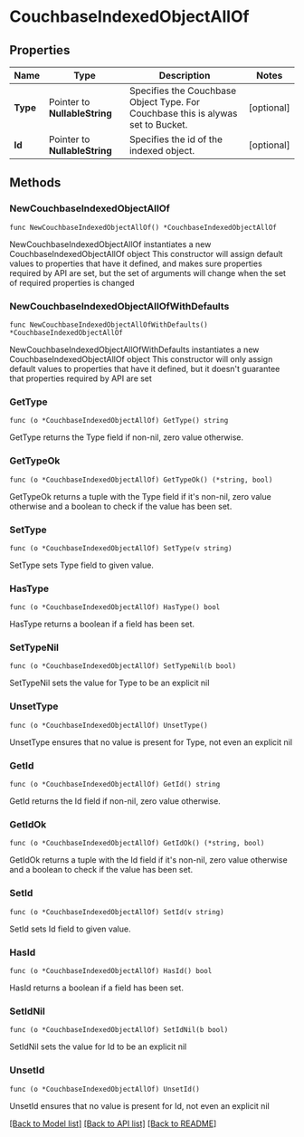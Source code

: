 # CouchbaseIndexedObjectAllOf

## Properties

Name | Type | Description | Notes
------------ | ------------- | ------------- | -------------
**Type** | Pointer to **NullableString** | Specifies the Couchbase Object Type. For Couchbase this is alywas set to Bucket. | [optional] 
**Id** | Pointer to **NullableString** | Specifies the id of the indexed object. | [optional] 

## Methods

### NewCouchbaseIndexedObjectAllOf

`func NewCouchbaseIndexedObjectAllOf() *CouchbaseIndexedObjectAllOf`

NewCouchbaseIndexedObjectAllOf instantiates a new CouchbaseIndexedObjectAllOf object
This constructor will assign default values to properties that have it defined,
and makes sure properties required by API are set, but the set of arguments
will change when the set of required properties is changed

### NewCouchbaseIndexedObjectAllOfWithDefaults

`func NewCouchbaseIndexedObjectAllOfWithDefaults() *CouchbaseIndexedObjectAllOf`

NewCouchbaseIndexedObjectAllOfWithDefaults instantiates a new CouchbaseIndexedObjectAllOf object
This constructor will only assign default values to properties that have it defined,
but it doesn't guarantee that properties required by API are set

### GetType

`func (o *CouchbaseIndexedObjectAllOf) GetType() string`

GetType returns the Type field if non-nil, zero value otherwise.

### GetTypeOk

`func (o *CouchbaseIndexedObjectAllOf) GetTypeOk() (*string, bool)`

GetTypeOk returns a tuple with the Type field if it's non-nil, zero value otherwise
and a boolean to check if the value has been set.

### SetType

`func (o *CouchbaseIndexedObjectAllOf) SetType(v string)`

SetType sets Type field to given value.

### HasType

`func (o *CouchbaseIndexedObjectAllOf) HasType() bool`

HasType returns a boolean if a field has been set.

### SetTypeNil

`func (o *CouchbaseIndexedObjectAllOf) SetTypeNil(b bool)`

 SetTypeNil sets the value for Type to be an explicit nil

### UnsetType
`func (o *CouchbaseIndexedObjectAllOf) UnsetType()`

UnsetType ensures that no value is present for Type, not even an explicit nil
### GetId

`func (o *CouchbaseIndexedObjectAllOf) GetId() string`

GetId returns the Id field if non-nil, zero value otherwise.

### GetIdOk

`func (o *CouchbaseIndexedObjectAllOf) GetIdOk() (*string, bool)`

GetIdOk returns a tuple with the Id field if it's non-nil, zero value otherwise
and a boolean to check if the value has been set.

### SetId

`func (o *CouchbaseIndexedObjectAllOf) SetId(v string)`

SetId sets Id field to given value.

### HasId

`func (o *CouchbaseIndexedObjectAllOf) HasId() bool`

HasId returns a boolean if a field has been set.

### SetIdNil

`func (o *CouchbaseIndexedObjectAllOf) SetIdNil(b bool)`

 SetIdNil sets the value for Id to be an explicit nil

### UnsetId
`func (o *CouchbaseIndexedObjectAllOf) UnsetId()`

UnsetId ensures that no value is present for Id, not even an explicit nil

[[Back to Model list]](../README.md#documentation-for-models) [[Back to API list]](../README.md#documentation-for-api-endpoints) [[Back to README]](../README.md)


